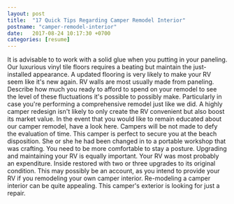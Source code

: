 ```yaml
---
layout: post
title:  "17 Quick Tips Regarding Camper Remodel Interior"
postname: "camper-remodel-interior"
date:   2017-08-24 10:17:30 +0700
categories: [resume]
---
```

It is advisable to to work with a solid glue when you putting in your paneling. Our luxurious vinyl tile floors requires a beating but maintain the just-installed appearance. A updated flooring is very likely to make your RV seem like it's new again. RV walls are most usually made from paneling. Describe how much you ready to afford to spend on your remodel to see the level of these fluctuations it's possible to possibly make. Particularly in case you're performing a comprehensive remodel just like we did. A highly camper redesign isn't likely to only create the RV convenient but also boost its market value. In the event that you would like to remain educated about our camper remodel, have a look here. Campers will be not made to defy the evaluation of time. This camper is perfect to secure you at the beach disposition. She or she he had been changed in to a portable workshop that was crafting. You need to be more comfortable to stay a posture. Upgrading and maintaining your RV is equally important. Your RV was most probably an expenditure. Inside restored with two or three upgrades to its original condition. This may possibly be an account, as you intend to provide your RV if you remodeling your own camper interior. Re-modeling a camper interior can be quite appealing. This camper's exterior is looking for just a repair.
